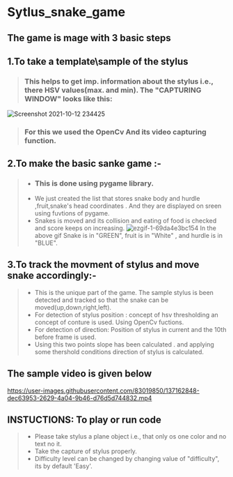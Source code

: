 # Sytlus_snake_game
## The game is mage with 3 basic steps
## 1.To take a template\sample of the stylus
> ### This helps to get imp. information about the stylus i.e., there HSV values(max. and min). The "CAPTURING WINDOW" looks like this:
![Screenshot 2021-10-12 234425](https://user-images.githubusercontent.com/83019850/137132267-dd7d7137-a833-4e91-98a4-fb419112b065.png)
> ### For this we used the OpenCv And its video capturing function.
## 2.To make the basic sanke game :-
> * ### This is done using pygame library.
>  * We just created the list that stores snake body and hurdle ,fruit,snake's head coordinates . And they are displayed on sreen using fuvtions of pygame.
>  * Snakes is moved and its collision and eating of food is checked and score keeps on increasing.
![ezgif-1-69da4e3bc154](https://user-images.githubusercontent.com/83019850/137133655-6e0b1db6-68d0-4201-afa6-ac0ac3f178aa.gif)
> In the above gif Snake is in "GREEN", fruit is in "White" , and hurdle is in "BLUE".
## 3.To track the movment of stylus and move snake accordingly:-
> * This is the unique part of the game. The sample stylus is been detected and tracked so that the snake can be moved(up,down,right,left).
> * For detection of stylus position : concept of hsv thresholding an concept of conture is used. Using OpenCv fuctions.
> * For detection of direction: Position of stylus in current and the 10th before frame is used.
> * Using this two points slope has been calculated . and applying some thershold conditions direction of stylus is calculated.
## The sample video is given below 


https://user-images.githubusercontent.com/83019850/137162848-dec63953-2629-4a04-9b46-d76d5d744832.mp4


## INSTUCTIONS: To play or run code
> * Please take stylus a plane object i.e., that only os one color and no text no it.
> * Take the capture of stylus properly.
> * Difficulty level can be changed by changing value of "difficulty", its by default 'Easy'. 
